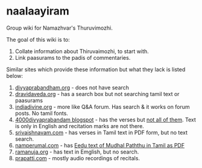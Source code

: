 # naalaayiram
Group wiki for Namazhvar's Thuruvimozhi.

The goal of this wiki is to:

1. Collate information about Thiruvaimozhi, to start with.
2. Link paasurams to the padis of commentaries.

Similar sites which provide these information but what they lack is listed below:

1. [divyaprabandham.org](http://www.divyaprabandham.org) - does not have search
2. [dravidaveda.org](http://dravidaveda.org) - has a search box but not searching tamil text or paasurams
3. [indiadivine.org](http://www.indiadivine.org/content/topic/1297241-4000-divya-prabandham-in-tamilpdf-format/) - more like Q&A forum. Has search & it works on forum posts. No tamil fonts.
4. [4000divyaprabandam blogspot](http://4000divyaprabandam.blogspot.in) - has the verses but [not all of them](http://thiruvaymozhi-9th-10thdecad.blogspot.ae). Text is only in English and recitation marks are not there.
5. [srivaishnavam.com](http://www.srivaishnavam.com/prabandham.htm) - has verses in Tamil text in PDF form, but no text search.
6. [namperumal.com](http://www.namperumal.com/divya-prabhandam.html) - has [Eedu text of Mudhal Paththu in Tamil as PDF](http://www.namperumal.com/downloads/tvm-1.pdf)
7. [ramanuja.org](http://www.ramanuja.org/sv/prabandham/) - has text in Emglish, but no search.
8. [prapatti.com](http://www.prapatti.com/slokas/category/tam-divyaprabandham.html) - mostly audio recordings of recitals.
